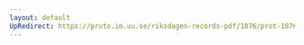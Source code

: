 ```yaml
---
layout: default
UpRedirect: https://pruto.im.uu.se/riksdagen-records-pdf/1876/prot-1876--fk--007.pdf
---
```

